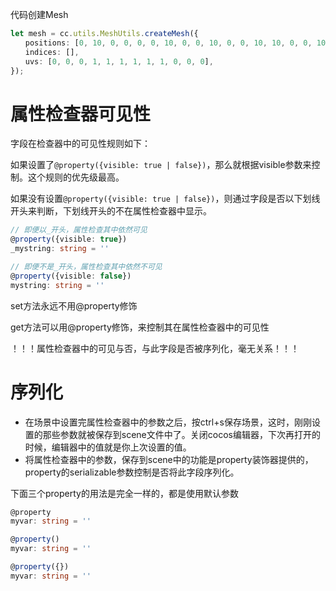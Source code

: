 代码创建Mesh



```typescript
let mesh = cc.utils.MeshUtils.createMesh({
　　positions: [0, 10, 0, 0, 0, 0, 10, 0, 0, 10, 0, 0, 10, 10, 0, 0, 10, 0],
　　indices: [],
　　uvs: [0, 0, 0, 1, 1, 1, 1, 1, 1, 0, 0, 0],
});
```



# 属性检查器可见性

字段在检查器中的可见性规则如下：

如果设置了`@property({visible: true | false})`，那么就根据visible参数来控制。这个规则的优先级最高。

如果没有设置`@property({visible: true | false})`，则通过字段是否以下划线开头来判断，下划线开头的不在属性检查器中显示。

```typescript
// 即便以_开头，属性检查其中依然可见
@property({visible: true})
_mystring: string = ''

// 即便不是_开头，属性检查其中依然不可见
@property({visible: false})
mystring: string = ''
```

set方法永远不用@property修饰

get方法可以用@property修饰，来控制其在属性检查器中的可见性

！！！属性检查器中的可见与否，与此字段是否被序列化，毫无关系！！！

# 序列化

- 在场景中设置完属性检查器中的参数之后，按ctrl+s保存场景，这时，刚刚设置的那些参数就被保存到scene文件中了。关闭cocos编辑器，下次再打开的时候，编辑器中的值就是你上次设置的值。
- 将属性检查器中的参数，保存到scene中的功能是property装饰器提供的，property的serializable参数控制是否将此字段序列化。

下面三个property的用法是完全一样的，都是使用默认参数

```typescript
@property
myvar: string = ''

@property()
myvar: string = ''

@property({})
myvar: string = ''
```



